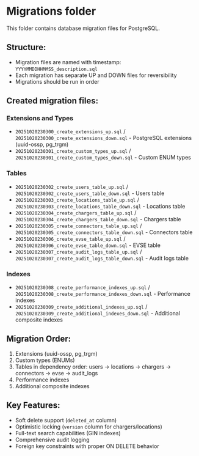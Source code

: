 # Migrations folder

This folder contains database migration files for PostgreSQL.

## Structure:
- Migration files are named with timestamp: `YYYYMMDDHHMMSS_description.sql`
- Each migration has separate UP and DOWN files for reversibility
- Migrations should be run in order

## Created migration files:

### Extensions and Types
- `20251020230300_create_extensions_up.sql` / `20251020230300_create_extensions_down.sql` - PostgreSQL extensions (uuid-ossp, pg_trgm)
- `20251020230301_create_custom_types_up.sql` / `20251020230301_create_custom_types_down.sql` - Custom ENUM types

### Tables
- `20251020230302_create_users_table_up.sql` / `20251020230302_create_users_table_down.sql` - Users table
- `20251020230303_create_locations_table_up.sql` / `20251020230303_create_locations_table_down.sql` - Locations table
- `20251020230304_create_chargers_table_up.sql` / `20251020230304_create_chargers_table_down.sql` - Chargers table
- `20251020230305_create_connectors_table_up.sql` / `20251020230305_create_connectors_table_down.sql` - Connectors table
- `20251020230306_create_evse_table_up.sql` / `20251020230306_create_evse_table_down.sql` - EVSE table
- `20251020230307_create_audit_logs_table_up.sql` / `20251020230307_create_audit_logs_table_down.sql` - Audit logs table

### Indexes
- `20251020230308_create_performance_indexes_up.sql` / `20251020230308_create_performance_indexes_down.sql` - Performance indexes
- `20251020230309_create_additional_indexes_up.sql` / `20251020230309_create_additional_indexes_down.sql` - Additional composite indexes

## Migration Order:
1. Extensions (uuid-ossp, pg_trgm)
2. Custom types (ENUMs)
3. Tables in dependency order: users → locations → chargers → connectors → evse → audit_logs
4. Performance indexes
5. Additional composite indexes

## Key Features:
- Soft delete support (`deleted_at` column)
- Optimistic locking (`version` column for chargers/locations)
- Full-text search capabilities (GIN indexes)
- Comprehensive audit logging
- Foreign key constraints with proper ON DELETE behavior

